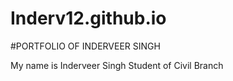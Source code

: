# Inderv12.github.io
#PORTFOLIO OF INDERVEER SINGH

My name is Inderveer Singh 
Student of Civil Branch



